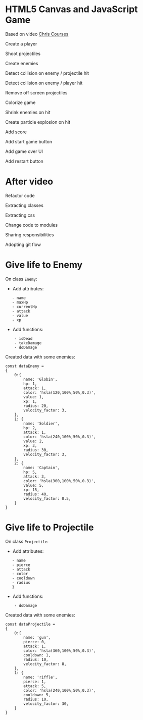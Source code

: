 # HTML5 Canvas and JavaScript Game

Based on video [Chris Courses](https://www.youtube.com/watch?v=eI9idPTT0c4)

Create a player

Shoot projectiles

Create enemies

Detect collision on enemy / projectile hit

Detect collision on enemy / player hit

Remove off screen projectiles

Colorize game

Shrink enemies on hit

Create particle explosion on hit

Add score

Add start game button

Add game over UI

Add restart button

# After video 

Refactor code

Extracting classes

Extracting css

Change code to modules

Sharing responsibilities

Adopting git flow

# Give life to Enemy

On class `Enemy`:

- Add attributes:
 ```
    - name
    - maxHp 
    - currentHp
    - attack
    - value
    - xp
```

- Add functions:
```
    - isDead
    - takeDamage
    - doDamage
```
Created data with some enemies:

```
const dataEnemy =
{
    0:{
        name: 'Globin',
        hp: 1,
        attack: 1,
        color: 'hsla(120,100%,50%,0.3)',
        value: 1,
        xp: 1,
        radius: 20,
        velocity_factor: 3,
    },
    1: {
        name: 'Soldier',
        hp: 2,
        attack: 1,
        color: 'hsla(240,100%,50%,0.3)',
        value: 2,
        xp: 3,
        radius: 30,
        velocity_factor: 3,
    },
    2: {
        name: 'Captain',
        hp: 5,
        attack: 3,
        color: 'hsla(300,100%,50%,0.3)',
        value: 5,
        xp: 15,
        radius: 40,
        velocity_factor: 0.5,
    }
}
```

# Give life to Projectile

On class `Projectile`:

- Add attributes:
 ```
    - name
    - pierce
    - attack
    - color
    - cooldown
    - radius
    }
```

- Add functions:
```
    - doDamage
```
Created data with some enemies:

```
const dataProjectile =
{
    0:{
        name: 'gun',
        pierce: 0,
        attack: 1,
        color: 'hsla(360,100%,50%,0.3)',
        cooldown: 1,
        radius: 10,
        velocity_factor: 8,
    },
    1: {
        name: 'riffle',
        pierce: 1,
        attack: 5,
        color: 'hsla(240,100%,50%,0.3)',
        cooldown: 5,
        radius: 10,
        velocity_factor: 30,
    }
}
```
